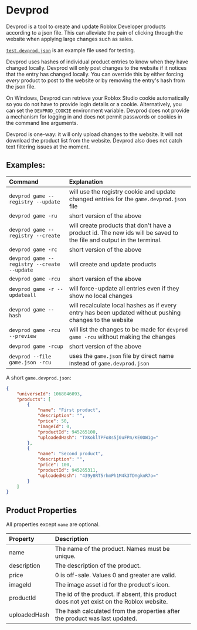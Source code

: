# Devprod

Devprod is a tool to create and update Roblox Developer products according to a json file. This can alleviate the pain of clicking through the website when applying large changes such as sales.

[`test.devprod.json`](./test.devprod.json) is an example file used for testing.

Devprod uses hashes of individual product entries to know when they have changed locally. Devprod will only post changes to the website if it notices that the entry has changed locally. You can override this by either forcing *every* product to post to the website or by removing the entry's hash from the json file.

On Windows, Devprod can retrieve your Roblox Studio cookie automatically so you do not have to provide login details or a cookie. Alternatively, you can set the `DEVPROD_COOKIE` environment variable. Devprod does not provide a mechanism for logging in and does not permit passwords or cookies in the command line arguments.

Devprod is one-way: it will only upload changes to the website. It will not download the product list from the website. Devprod also does not catch text filtering issues at the moment.

## Examples:

| Command | Explanation |
| :------ | :---------- |
| `devprod game --registry --update` | will use the registry cookie and update changed entries for the `game.devprod.json` file |
| `devprod game -ru` | short version of the above |
| `devprod game --registry --create` | will create products that don't have a product id. The new ids will be saved to the file and output in the terminal. |
| `devprod game -rc` | short version of the above |
| `devprod game --registry --create --update` | will create and update products |
| `devprod game -rcu` | short version of the above |
| `devprod game -r --updateall` | will force-update all entries even if they show no local changes |
| `devprod game --hash` | will recalculate local hashes as if every entry has been updated without pushing changes to the website |
| `devprod game -rcu --preview` | will list the changes to be made for `devprod game -rcu` without making the changes |
| `devprod game -rcup` | short version of the above |
| `devprod --file game.json -rcu` | uses the `game.json` file by direct name instead of `game.devprod.json` |

A short `game.devprod.json`:

```json
{
    "universeId": 1068046093,
    "products": [
        {
            "name": "First product",
            "description": "",
            "price": 50,
			"imageId": 0,
			"productId": 945265100,
            "uploadedHash": "TXKoklTPFo8s5j0uFPm/KE0OW1g="
        },
        {
            "name": "Second product",
            "description": "",
            "price": 100,
            "productId": 945265311,
            "uploadedHash": "439y8RT5rhmPh1M4k3TDYgknR7o="
		}
	]
}
```

## Product Properties

All properties except `name` are optional.

| Property | Description |
| :------- | :---------- |
| name | The name of the product. Names must be unique. |
| description | The description of the product. |
| price | 0 is off-sale. Values 0 and greater are valid. |
| imageId | The image asset id for the product's icon. |
| productId | The id of the product. If absent, this product does not yet exist on the Roblox website. |
| uploadedHash | The hash calculated from the properties after the product was last updated. |
